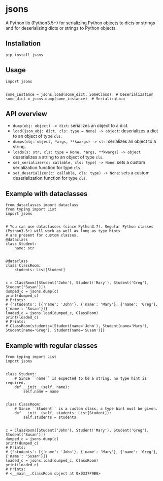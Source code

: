 # jsons
A Python lib (Python3.5+) for serializing Python objects to dicts or strings and for 
deserializing dicts or strings to Python objects.

## Installation

```
pip install jsons
```

## Usage
```
import jsons


some_instance = jsons.load(some_dict, SomeClass)  # Deserialization
some_dict = jsons.dump(some_instance)  # Serialization
```

## API overview
* ``dump(obj: object) -> dict``: serializes an object to a dict.
* ``load(json_obj: dict, cls: type = None) -> object``: deserializes a dict to an object of type ``cls``.
* ``dumps(obj: object, *args, **kwargs) -> str``: serializes an object to a string.
* ``loads(s: str, cls: type = None, *args, **kwargs) -> object`` deserializes a string to an object of type ``cls``.
* ``set_serializer(c: callable, cls: type) -> None``: sets a custom serialization function for type ``cls``.
* ``set_deserializer(c: callable, cls: type) -> None``: sets a custom deserialization function for type ``cls``.

## Example with dataclasses
```
from dataclasses import dataclass
from typing import List
import jsons


# You can use dataclasses (since Python3.7). Regular Python classes (Python3.5+) will work as well as long as type hints
# are present for custom classes.
@dataclass
class Student:
    name: str


@dataclass
class ClassRoom:
    students: List[Student]


c = ClassRoom([Student('John'), Student('Mary'), Student('Greg'), Student('Susan')])
dumped_c = jsons.dump(c)
print(dumped_c)
# Prints:
# {'students': [{'name': 'John'}, {'name': 'Mary'}, {'name': 'Greg'}, {'name': 'Susan'}]}
loaded_c = jsons.load(dumped_c, ClassRoom)
print(loaded_c)
# Prints:
# ClassRoom(students=[Student(name='John'), Student(name='Mary'), Student(name='Greg'), Student(name='Susan')])

```

## Example with regular classes
```
from typing import List
import jsons


class Student:
    # Since ``name`` is expected to be a string, no type hint is required.
    def __init__(self, name):
        self.name = name


class ClassRoom:
    # Since ``Student`` is a custom class, a type hint must be given.
    def __init__(self, students: List[Student]):
        self.students = students


c = ClassRoom([Student('John'), Student('Mary'), Student('Greg'), Student('Susan')])
dumped_c = jsons.dump(c)
print(dumped_c)
# Prints:
# {'students': [{'name': 'John'}, {'name': 'Mary'}, {'name': 'Greg'}, {'name': 'Susan'}]}
loaded_c = jsons.load(dumped_c, ClassRoom)
print(loaded_c)
# Prints:
# <__main__.ClassRoom object at 0x0337F9B0>

```
